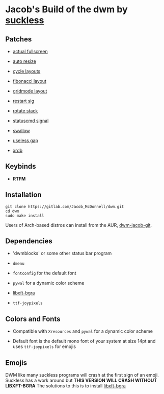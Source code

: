 # Jacob's Build of the dwm by [suckless](https://dwm.suckless.org)

## Patches

- [actual fullscreen](https://dwm.suckless.org/patches/actualfullscreen/)

- [auto resize](https://dwm.suckless.org/patches/autoresize/)

- [cycle layouts](https://dwm.suckless.org/patches/cyclelayouts/)

- [fibonacci layout](https://dwm.suckless.org/patches/fibonacci/)

- [gridmode layout](https://dwm.suckless.org/patches/gridemode/)

- [restart sig](https://dwm.suckless.org/patches/restartsig/)

- [rotate stack](https://dwm.suckless.org/patches/rotatestack/)

- [statuscmd signal](https://dwm.suckless.org/patches/statuscmd/)

- [swallow](https://dwm.suckless.org/patches/swallow/)

- [useless gap](https://dwm.suckless.org/patches/uselessgaps/)

- [xrdb](https://dwm.suckless.org/patches/xrdb/)

## Keybinds

- **RTFM**

## Installation

```shell
git clone https://gitlab.com/Jacob_McDonnell/dwm.git
cd dwm
sudo make install
```

Users of Arch-based distros can install from the AUR, [dwm-jacob-git](https://aur.archlinux.org/packages/dwm-jacob-git/).

## Dependencies

- 'dwmblocks' or some other status bar program

- `dmenu`

- `fontconfig` for the default font

- `pywal` for a dynamic color scheme

- [libxft-bgra](https://aur.archlinux.org/packages/libxft-bgra/)

- `ttf-joypixels`

## Colors and Fonts

- Compatible with `Xresources` and `pywal` for a dynamic color scheme

- Default font is the default mono font of your system at size 14pt and uses `ttf-joypixels`  for emojis

## Emojis

DWM like many suckless programs will crash at the first sign of an emoji. Suckless has a work around but **THIS VERSION WILL CRASH WITHOUT LIBXFT-BGRA** The solutions to this is to install [libxft-bgra](https://aur.archlinux.org/packages/libxft-bgra/)
